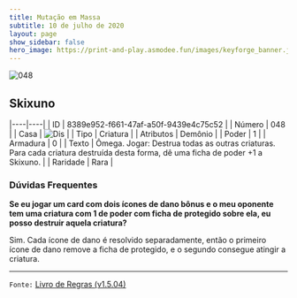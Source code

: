 ```yaml
---
title: Mutação em Massa
subtitle: 10 de julho de 2020
layout: page
show_sidebar: false
hero_image: https://print-and-play.asmodee.fun/images/keyforge_banner.jpg
---
```


![048](https://cdn.keyforgegame.com/media/card_front/pt/479_048_4X83M6W9R45W_pt.png)

## Skixuno

|----|----|
| ID | 8389e952-f661-47af-a50f-9439e4c75c52 |
| Número | 048 |
| Casa | ![Dis](https://archonarcana.com/images/thumb/e/e8/Dis.png/22px-Dis.png "Dis") |
| Tipo | Criatura |
| Atributos | Demônio |
| Poder | 1 |
| Armadura | 0 |
| Texto | Ômega.   Jogar: Destrua todas as outras criaturas. Para cada criatura destruída desta forma, dê uma ficha de poder +1 a Skixuno. |
| Raridade | Rara |

### Dúvidas Frequentes

**Se eu jogar um card com dois ícones de dano bônus e o meu
oponente tem uma criatura com 1 de poder com ficha de protegido
sobre ela, eu posso destruir aquela criatura?**

Sim. Cada ícone de dano é resolvido separadamente, então o primeiro
ícone de dano remove a ficha de protegido, e o segundo consegue
atingir a criatura.

<hr/>

`Fonte:` [Livro de Regras (v1.5.04)](https://drive.google.com/open?id=14pM1J8ZR_4hZbGFZt-ArQdAGsHCPEQdE)
